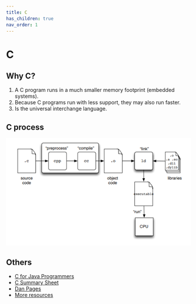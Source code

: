 ```yaml
---
title: C
has_children: true
nav_order: 1
---
```


# C

## Why C?

1. A C program runs in a much smaller memory footprint (embedded systems).
2. Because C programs run with less support, they may also run faster. 
3. Is the universal interchange language. 

## C process
![process](img/c_process.PNG)

## Others

- [C for Java Programmers](https://www.cs.rochester.edu/u/ferguson/csc/c/c-for-java-programmers.pdf)
- [C Summary Sheet](https://atmos.illinois.edu/courses/atmos502-sp2017/Handouts/CReferenceCard2.pdf)
- [Dan Pages](https://c-for-dummies.com/)
- [More resources](https://atmos.illinois.edu/courses/atmos502-sp2017/C-language.html)


